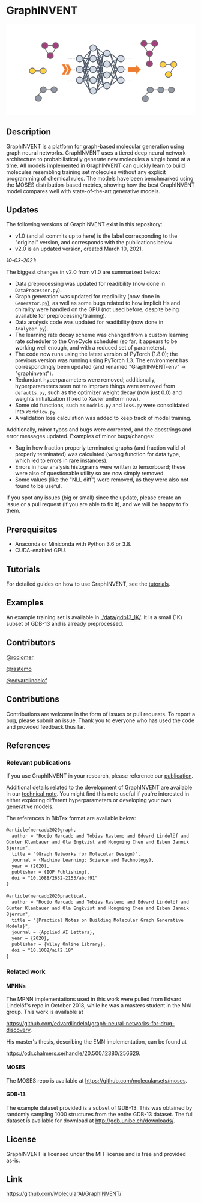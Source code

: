 # GraphINVENT

![cover image](./cover-image.png)

## Description
GraphINVENT is a platform for graph-based molecular generation using graph neural networks. GraphINVENT uses a tiered deep neural network architecture to probabilistically generate new molecules a single bond at a time. All models implemented in GraphINVENT can quickly learn to build molecules resembling training set molecules without any explicit programming of chemical rules. The models have been benchmarked using the MOSES distribution-based metrics, showing how the best GraphINVENT model compares well with state-of-the-art generative models.

## Updates
The following versions of GraphINVENT exist in this repository:
* v1.0 (and all commits up to here) is the label corresponding to the "original" version, and corresponds with the publications below
* v2.0 is an updated version, created March 10, 2021.

*10-03-2021*:

The biggest changes in v2.0 from v1.0 are summarized below:
* Data preprocessing was updated for readibility (now done in `DataProcesser.py`).
* Graph generation was updated for readibility (now done in `Generator.py`), as well as some bugs related to how implicit Hs and chirality were handled on the GPU (not used before, despite being available for preprocessing/training).
* Data analysis code was updated for readibility (now done in `Analyzer.py`).
* The learning rate decay scheme was changed from a custom learning rate scheduler to the OneCycle scheduler (so far, it appears to be working well enough, and with a reduced set of parameters).
* The code now runs using the latest version of PyTorch (1.8.0); the previous version was running using PyTorch 1.3. The environment has correspondingly been updated (and renamed "GraphINVENT-env" -> "graphinvent").
* Redundant hyperparameters were removed; additionally, hyperparameters seen not to improve things were removed from `defaults.py`, such as the optimizer weight decay (now just 0.0) and weights initialization (fixed to Xavier uniform now).
* Some old functions, such as `models.py` and `loss.py` were consolidated into `Workflow.py`.
* A validation loss calculation was added to keep track of model training.

Additionally, minor typos and bugs were corrected, and the docstrings and error messages updated. Examples of minor bugs/changes:
* Bug in how fraction properly terminated graphs (and fraction valid of properly terminated) was calculated (wrong function for data type, which led to errors in rare instances).
* Errors in how analysis histograms were written to tensorboard; these were also of questionable utility so are now simply removed.
* Some values (like the "NLL diff") were removed, as they were also not found to be useful.

If you spot any issues (big or small) since the update, please create an issue or a pull request (if you are able to fix it), and we will be happy to fix them.

## Prerequisites
* Anaconda or Miniconda with Python 3.6 or 3.8.
* CUDA-enabled GPU.

## Tutorials
For detailed guides on how to use GraphINVENT, see the [tutorials](./tutorials/).

## Examples
An example training set is available in [./data/gdb13_1K/](./data/gdb13_1K/). It is a small (1K) subset of GDB-13 and is already preprocessed.

## Contributors
[@rociomer](https://www.github.com/rociomer)

[@rastemo](https://www.github.com/rastemo)

[@edvardlindelof](https://www.github.com/edvardlindelof)

## Contributions

Contributions are welcome in the form of issues or pull requests. To report a bug, please submit an issue. Thank you to everyone who has used the code and provided feedback thus far.


## References
### Relevant publications
If you use GraphINVENT in your research, please reference our [publication](https://doi.org/10.1088/2632-2153/abcf91).

Additional details related to the development of GraphINVENT are available in our [technical note](https://doi.org/10.1002/ail2.18). You might find this note useful if you're interested in either exploring different hyperparameters or developing your own generative models.

The references in BibTex format are available below:

```
@article{mercado2020graph,
  author = "Rocío Mercado and Tobias Rastemo and Edvard Lindelöf and Günter Klambauer and Ola Engkvist and Hongming Chen and Esben Jannik Bjerrum",
  title = "{Graph Networks for Molecular Design}",
  journal = {Machine Learning: Science and Technology},
  year = {2020},
  publisher = {IOP Publishing},
  doi = "10.1088/2632-2153/abcf91"
}

@article{mercado2020practical,
  author = "Rocío Mercado and Tobias Rastemo and Edvard Lindelöf and Günter Klambauer and Ola Engkvist and Hongming Chen and Esben Jannik Bjerrum",
  title = "{Practical Notes on Building Molecular Graph Generative Models}",
  journal = {Applied AI Letters},
  year = {2020},
  publisher = {Wiley Online Library},
  doi = "10.1002/ail2.18"
}
```

### Related work
#### MPNNs
The MPNN implementations used in this work were pulled from Edvard Lindelöf's repo in October 2018, while he was a masters student in the MAI group. This work is available at

https://github.com/edvardlindelof/graph-neural-networks-for-drug-discovery.

His master's thesis, describing the EMN implementation, can be found at

https://odr.chalmers.se/handle/20.500.12380/256629.

#### MOSES
The MOSES repo is available at https://github.com/molecularsets/moses.

#### GDB-13
The example dataset provided is a subset of GDB-13. This was obtained by randomly sampling 1000 structures from the entire GDB-13 dataset. The full dataset is available for download at http://gdb.unibe.ch/downloads/.


## License

GraphINVENT is licensed under the MIT license and is free and provided as-is.

## Link
https://github.com/MolecularAI/GraphINVENT/
